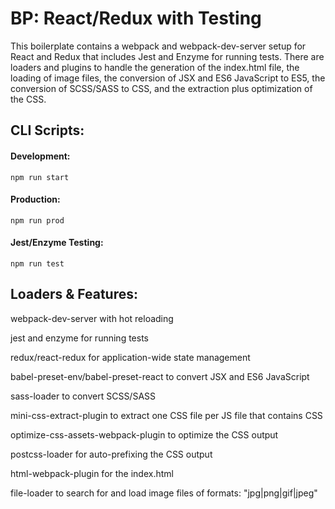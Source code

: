 # BP: React/Redux with Testing
This boilerplate contains a webpack and webpack-dev-server setup for React and Redux that includes Jest and Enzyme for running tests. There are loaders and plugins to handle the generation of the index.html file, the loading of image files, the conversion of JSX and ES6 JavaScript to ES5, the conversion of SCSS/SASS to CSS, and the extraction plus optimization of the CSS.


## CLI Scripts:

#### Development: 
```
npm run start
```

#### Production: 
```
npm run prod
```

#### Jest/Enzyme Testing: 
```
npm run test
```


## Loaders & Features:

webpack-dev-server with hot reloading

jest and enzyme for running tests

redux/react-redux for application-wide state management

babel-preset-env/babel-preset-react to convert JSX and ES6 JavaScript

sass-loader to convert SCSS/SASS

mini-css-extract-plugin to extract one CSS file per JS file that contains CSS 

optimize-css-assets-webpack-plugin to optimize the CSS output

postcss-loader for auto-prefixing the CSS output

html-webpack-plugin for the index.html

file-loader to search for and load image files of formats: "jpg|png|gif|jpeg"
